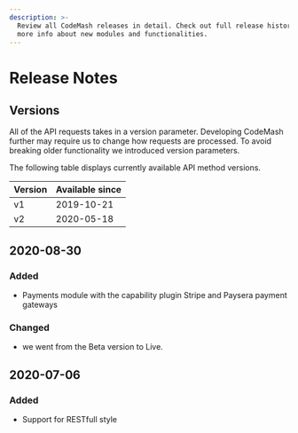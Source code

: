 ```yaml
---
description: >-
  Review all CodeMash releases in detail. Check out full release history for
  more info about new modules and functionalities.
---
```


# Release Notes

## Versions

All of the API requests takes in a version parameter. Developing CodeMash further may require us to change how requests are processed. To avoid breaking older functionality we introduced version parameters.

The following table displays currently available API method versions.

| Version | Available since |
| :--- | :--- |
| v1 | 2019-10-21 |
| v2 | 2020-05-18 |

## 2020-08-30

### Added

* Payments module with the capability plugin Stripe and Paysera payment gateways 

### Changed

* we went from the Beta version to Live.

## 2020-07-06

### Added

* Support for RESTfull style



